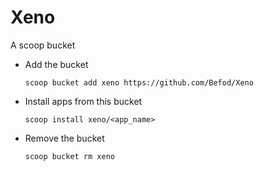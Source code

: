 # Xeno
A scoop bucket

- Add the bucket

    `scoop bucket add xeno https://github.com/Befod/Xeno`


- Install apps from this bucket

    `scoop install xeno/<app_name>`


- Remove the bucket

    `scoop bucket rm xeno`
